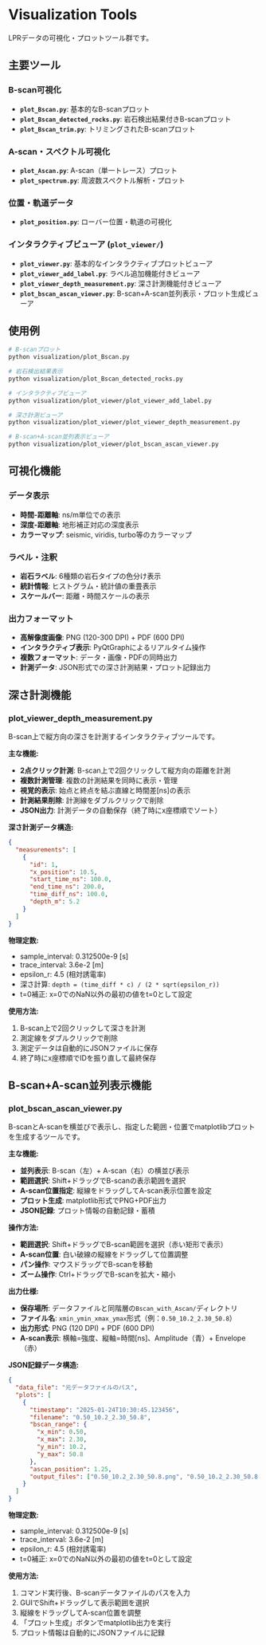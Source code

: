 # Visualization Tools

LPRデータの可視化・プロットツール群です。

## 主要ツール

### B-scan可視化
- **`plot_Bscan.py`**: 基本的なB-scanプロット
- **`plot_Bscan_detected_rocks.py`**: 岩石検出結果付きB-scanプロット
- **`plot_Bscan_trim.py`**: トリミングされたB-scanプロット

### A-scan・スペクトル可視化
- **`plot_Ascan.py`**: A-scan（単一トレース）プロット
- **`plot_spectrum.py`**: 周波数スペクトル解析・プロット

### 位置・軌道データ
- **`plot_position.py`**: ローバー位置・軌道の可視化

### インタラクティブビューア (`plot_viewer/`)
- **`plot_viewer.py`**: 基本的なインタラクティブプロットビューア
- **`plot_viewer_add_label.py`**: ラベル追加機能付きビューア
- **`plot_viewer_depth_measurement.py`**: 深さ計測機能付きビューア
- **`plot_bscan_ascan_viewer.py`**: B-scan+A-scan並列表示・プロット生成ビューア

## 使用例

```bash
# B-scanプロット
python visualization/plot_Bscan.py

# 岩石検出結果表示
python visualization/plot_Bscan_detected_rocks.py

# インタラクティブビューア
python visualization/plot_viewer/plot_viewer_add_label.py

# 深さ計測ビューア
python visualization/plot_viewer/plot_viewer_depth_measurement.py

# B-scan+A-scan並列表示ビューア
python visualization/plot_viewer/plot_bscan_ascan_viewer.py
```

## 可視化機能

### データ表示
- **時間-距離軸**: ns/m単位での表示
- **深度-距離軸**: 地形補正対応の深度表示
- **カラーマップ**: seismic, viridis, turbo等のカラーマップ

### ラベル・注釈
- **岩石ラベル**: 6種類の岩石タイプの色分け表示
- **統計情報**: ヒストグラム・統計値の重畳表示
- **スケールバー**: 距離・時間スケールの表示

### 出力フォーマット
- **高解像度画像**: PNG (120-300 DPI) + PDF (600 DPI)
- **インタラクティブ表示**: PyQtGraphによるリアルタイム操作
- **複数フォーマット**: データ・画像・PDFの同時出力
- **計測データ**: JSON形式での深さ計測結果・プロット記録出力

## 深さ計測機能

### plot_viewer_depth_measurement.py
B-scan上で縦方向の深さを計測するインタラクティブツールです。

**主な機能:**
- **2点クリック計測**: B-scan上で2回クリックして縦方向の距離を計測
- **複数計測管理**: 複数の計測結果を同時に表示・管理
- **視覚的表示**: 始点と終点を結ぶ直線と時間差[ns]の表示
- **計測結果削除**: 計測線をダブルクリックで削除
- **JSON出力**: 計測データの自動保存（終了時にx座標順でソート）

**深さ計測データ構造:**
```json
{
  "measurements": [
    {
      "id": 1,
      "x_position": 10.5,
      "start_time_ns": 100.0,
      "end_time_ns": 200.0,
      "time_diff_ns": 100.0,
      "depth_m": 5.2
    }
  ]
}
```

**物理定数:**
- sample_interval: 0.312500e-9 [s]
- trace_interval: 3.6e-2 [m]
- epsilon_r: 4.5 (相対誘電率)
- 深さ計算: `depth = (time_diff * c) / (2 * sqrt(epsilon_r))`
- t=0補正: x=0でのNaN以外の最初の値をt=0として設定

**使用方法:**
1. B-scan上で2回クリックして深さを計測
2. 測定線をダブルクリックで削除
3. 測定データは自動的にJSONファイルに保存
4. 終了時にx座標順でIDを振り直して最終保存

## B-scan+A-scan並列表示機能

### plot_bscan_ascan_viewer.py
B-scanとA-scanを横並びで表示し、指定した範囲・位置でmatplotlibプロットを生成するツールです。

**主な機能:**
- **並列表示**: B-scan（左）+ A-scan（右）の横並び表示
- **範囲選択**: Shift+ドラッグでB-scanの表示範囲を選択
- **A-scan位置指定**: 縦線をドラッグしてA-scan表示位置を設定
- **プロット生成**: matplotlib形式でPNG+PDF出力
- **JSON記録**: プロット情報の自動記録・蓄積

**操作方法:**
- **範囲選択**: Shift+ドラッグでB-scan範囲を選択（赤い矩形で表示）
- **A-scan位置**: 白い破線の縦線をドラッグして位置調整
- **パン操作**: マウスドラッグでB-scanを移動
- **ズーム操作**: Ctrl+ドラッグでB-scanを拡大・縮小

**出力仕様:**
- **保存場所**: データファイルと同階層の`Bscan_with_Ascan/`ディレクトリ
- **ファイル名**: `xmin_ymin_xmax_ymax`形式（例：`0.50_10.2_2.30_50.8`）
- **出力形式**: PNG (120 DPI) + PDF (600 DPI)
- **A-scan表示**: 横軸=強度、縦軸=時間[ns]、Amplitude（青）+ Envelope（赤）

**JSON記録データ構造:**
```json
{
  "data_file": "元データファイルのパス",
  "plots": [
    {
      "timestamp": "2025-01-24T10:30:45.123456",
      "filename": "0.50_10.2_2.30_50.8",
      "bscan_range": {
        "x_min": 0.50,
        "x_max": 2.30,
        "y_min": 10.2,
        "y_max": 50.8
      },
      "ascan_position": 1.25,
      "output_files": ["0.50_10.2_2.30_50.8.png", "0.50_10.2_2.30_50.8.pdf"]
    }
  ]
}
```

**物理定数:**
- sample_interval: 0.312500e-9 [s]
- trace_interval: 3.6e-2 [m]
- epsilon_r: 4.5 (相対誘電率)
- t=0補正: x=0でのNaN以外の最初の値をt=0として設定

**使用方法:**
1. コマンド実行後、B-scanデータファイルのパスを入力
2. GUIでShift+ドラッグして表示範囲を選択
3. 縦線をドラッグしてA-scan位置を調整
4. 「プロット生成」ボタンでmatplotlib出力を実行
5. プロット情報は自動的にJSONファイルに記録